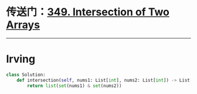 # 传送门：[349. Intersection of Two Arrays](https://leetcode.cn/problems/intersection-of-two-arrays/)
---
# Irving
```python
class Solution:
    def intersection(self, nums1: List[int], nums2: List[int]) -> List[int]:
        return list(set(nums1) & set(nums2))
```